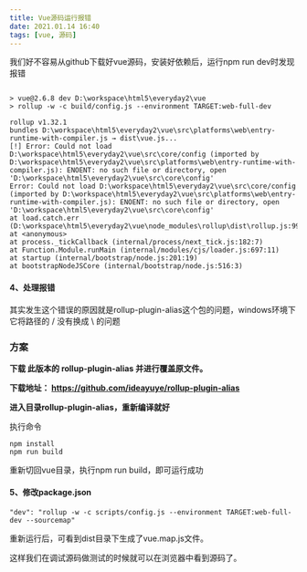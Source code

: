 ```yaml
---
title: Vue源码运行报错
date: 2021.01.14 16:40
tags: [vue, 源码]
---
```

我们好不容易从github下载好vue源码，安装好依赖后，运行npm run dev时发现报错


```

> vue@2.6.8 dev D:\workspace\html5\everyday2\vue
> rollup -w -c build/config.js --environment TARGET:web-full-dev

rollup v1.32.1
bundles D:\workspace\html5\everyday2\vue\src\platforms\web\entry-runtime-with-compiler.js → dist\vue.js...
[!] Error: Could not load D:\workspace\html5\everyday2\vue\src\core/config (imported by D:\workspace\html5\everyday2\vue\src\platforms\web\entry-runtime-with-compiler.js): ENOENT: no such file or directory, open 'D:\workspace\html5\everyday2\vue\src\core\config'
Error: Could not load D:\workspace\html5\everyday2\vue\src\core/config (imported by D:\workspace\html5\everyday2\vue\src\platforms\web\entry-runtime-with-compiler.js): ENOENT: no such file or directory, open 'D:\workspace\html5\everyday2\vue\src\core\config'
at load.catch.err (D:\workspace\html5\everyday2\vue\node_modules\rollup\dist\rollup.js:9973:11)
at <anonymous>
at process._tickCallback (internal/process/next_tick.js:182:7)
at Function.Module.runMain (internal/modules/cjs/loader.js:697:11)
at startup (internal/bootstrap/node.js:201:19)
at bootstrapNodeJSCore (internal/bootstrap/node.js:516:3)

```

#### 4、处理报错

其实发生这个错误的原因就是rollup-plugin-alias这个包的问题，windows环境下它将路径的 / 没有换成 \ 的问题

### 方案

**下载 此版本的 rollup-plugin-alias 并进行覆盖原文件。**

**下载地址： https://github.com/ideayuye/rollup-plugin-alias**

**进入目录rollup-plugin-alias，重新编译就好**

执行命令

```
npm install
npm run build
```

重新切回vue目录，执行npm run build，即可运行成功

#### 5、修改package.json

```
"dev": "rollup -w -c scripts/config.js --environment TARGET:web-full-dev --sourcemap"

```

重新运行后，可看到dist目录下生成了vue.map.js文件。

这样我们在调试源码做测试的时候就可以在浏览器中看到源码了。
